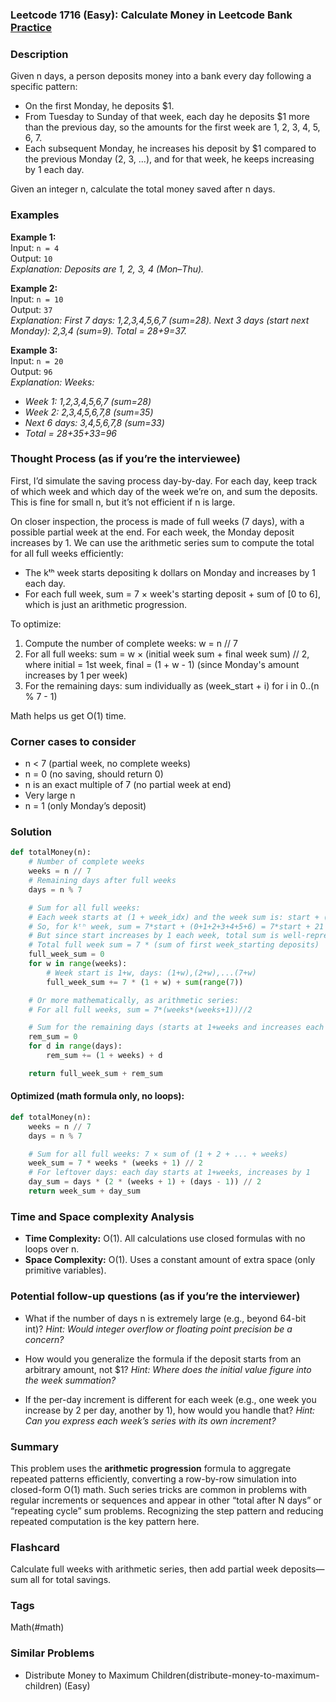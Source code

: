 ### Leetcode 1716 (Easy): Calculate Money in Leetcode Bank [Practice](https://leetcode.com/problems/calculate-money-in-leetcode-bank)

### Description  
Given n days, a person deposits money into a bank every day following a specific pattern:
- On the first Monday, he deposits \$1.
- From Tuesday to Sunday of that week, each day he deposits \$1 more than the previous day, so the amounts for the first week are 1, 2, 3, 4, 5, 6, 7.
- Each subsequent Monday, he increases his deposit by \$1 compared to the previous Monday (2, 3, ...), and for that week, he keeps increasing by 1 each day.

Given an integer n, calculate the total money saved after n days.

### Examples  

**Example 1:**  
Input: `n = 4`  
Output: `10`  
*Explanation: Deposits are 1, 2, 3, 4 (Mon–Thu).*

**Example 2:**  
Input: `n = 10`  
Output: `37`  
*Explanation: First 7 days: 1,2,3,4,5,6,7 (sum=28). Next 3 days (start next Monday): 2,3,4 (sum=9). Total = 28+9=37.*

**Example 3:**  
Input: `n = 20`  
Output: `96`  
*Explanation: Weeks:*
- *Week 1: 1,2,3,4,5,6,7 (sum=28)*
- *Week 2: 2,3,4,5,6,7,8 (sum=35)*
- *Next 6 days: 3,4,5,6,7,8 (sum=33)*
- *Total = 28+35+33=96*

### Thought Process (as if you’re the interviewee)  
First, I’d simulate the saving process day-by-day. For each day, keep track of which week and which day of the week we’re on, and sum the deposits. This is fine for small n, but it’s not efficient if n is large.

On closer inspection, the process is made of full weeks (7 days), with a possible partial week at the end. For each week, the Monday deposit increases by 1. We can use the arithmetic series sum to compute the total for all full weeks efficiently:
- The kᵗʰ week starts depositing k dollars on Monday and increases by 1 each day.
- For each full week, sum = 7 × week's starting deposit + sum of [0 to 6], which is just an arithmetic progression.

To optimize:
1. Compute the number of complete weeks: w = n // 7
2. For all full weeks: sum = w × (initial week sum + final week sum) // 2, where initial = 1st week, final = (1 + w - 1) (since Monday's amount increases by 1 per week)
3. For the remaining days: sum individually as (week_start + i) for i in 0..(n % 7 - 1)

Math helps us get O(1) time.

### Corner cases to consider  
- n < 7 (partial week, no complete weeks)
- n = 0 (no saving, should return 0)
- n is an exact multiple of 7 (no partial week at end)
- Very large n
- n = 1 (only Monday’s deposit)

### Solution

```python
def totalMoney(n):
    # Number of complete weeks
    weeks = n // 7
    # Remaining days after full weeks
    days = n % 7

    # Sum for all full weeks:
    # Each week starts at (1 + week_idx) and the week sum is: start + (start+1) + ... + (start+6)
    # So, for kᵗʰ week, sum = 7*start + (0+1+2+3+4+5+6) = 7*start + 21
    # But since start increases by 1 each week, total sum is well-represented by:
    # Total full week sum = 7 * (sum of first week_starting deposits)
    full_week_sum = 0
    for w in range(weeks):
        # Week start is 1+w, days: (1+w),(2+w),...(7+w)
        full_week_sum += 7 * (1 + w) + sum(range(7))

    # Or more mathematically, as arithmetic series:
    # For all full weeks, sum = 7*(weeks*(weeks+1))//2

    # Sum for the remaining days (starts at 1+weeks and increases each day)
    rem_sum = 0
    for d in range(days):
        rem_sum += (1 + weeks) + d

    return full_week_sum + rem_sum
```

#### Optimized (math formula only, no loops):

```python
def totalMoney(n):
    weeks = n // 7
    days = n % 7

    # Sum for all full weeks: 7 × sum of (1 + 2 + ... + weeks)
    week_sum = 7 * weeks * (weeks + 1) // 2
    # For leftover days: each day starts at 1+weeks, increases by 1
    day_sum = days * (2 * (weeks + 1) + (days - 1)) // 2
    return week_sum + day_sum
```

### Time and Space complexity Analysis  

- **Time Complexity:** O(1). All calculations use closed formulas with no loops over n.  
- **Space Complexity:** O(1). Uses a constant amount of extra space (only primitive variables).

### Potential follow-up questions (as if you’re the interviewer)  

- What if the number of days n is extremely large (e.g., beyond 64-bit int)?
  *Hint: Would integer overflow or floating point precision be a concern?*

- How would you generalize the formula if the deposit starts from an arbitrary amount, not \$1?
  *Hint: Where does the initial value figure into the week summation?*

- If the per-day increment is different for each week (e.g., one week you increase by 2 per day, another by 1), how would you handle that?
  *Hint: Can you express each week’s series with its own increment?*

### Summary
This problem uses the **arithmetic progression** formula to aggregate repeated patterns efficiently, converting a row-by-row simulation into closed-form O(1) math. Such series tricks are common in problems with regular increments or sequences and appear in other “total after N days” or “repeating cycle” sum problems. Recognizing the step pattern and reducing repeated computation is the key pattern here.


### Flashcard
Calculate full weeks with arithmetic series, then add partial week deposits—sum all for total savings.

### Tags
Math(#math)

### Similar Problems
- Distribute Money to Maximum Children(distribute-money-to-maximum-children) (Easy)